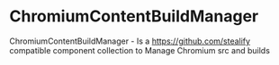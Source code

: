 # ChromiumContentBuildManager
ChromiumContentBuildManager - Is a https://github.com/stealify compatible component collection to Manage Chromium src and builds 
